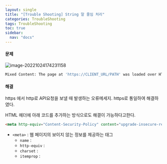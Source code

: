 ```yaml
---
layout: single
title: "[Trouble Shooting] String 말 줄임 처리"
categories: TroubleShooting
tags: TroubleShooting
toc: true
sidebar:
  nav: "docs"
---
```




#### 문제

![image-20221024174231158](C:\Users\Minjoo\Desktop\devlog\roses16-dev.github.io\images\2022-10-24-Mixed_Content\image-20221024174231158.png)

```bash
Mixed Content: The page at 'https://CLIENT_URL/PATH' was loaded over HTTPS, but requested an insecure XMLHttpRequest endpoint 'http://API_URL/PATH'. This request has been blocked; the content must be served over HTTPS.
```



#### 해결

https 에서 http로 API요청을 보낼 때 발생하는 오류메세지. https로 통일하여 해결하였다.



HTML 헤더에 아래 코드를 추가하는 방식으로도 해결이 가능하다고한다.

```html
<meta http-equiv="Content-Security-Policy" content="upgrade-insecure-requests">
```

- `<meta>` : 웹 페이지의 보이지 않는 정보를 제공하는 태그
  - `name` : 
  - `http-equiv` : 
  - `charset` : 
  - `itemprop` : 


